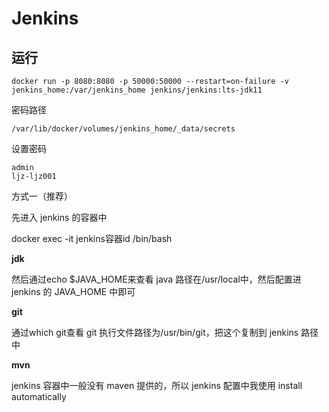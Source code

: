 # Jenkins

## 运行

```
docker run -p 8080:8080 -p 50000:50000 --restart=on-failure -v jenkins_home:/var/jenkins_home jenkins/jenkins:lts-jdk11
```

密码路径

```
/var/lib/docker/volumes/jenkins_home/_data/secrets
```

设置密码
```
admin
ljz-ljz001
```


方式一（推荐）

先进入 jenkins 的容器中

docker exec -it jenkins容器id /bin/bash

**jdk**

然后通过echo $JAVA_HOME来查看 java 路径在/usr/local中，然后配置进 jenkins 的 JAVA_HOME 中即可

**git**

通过which git查看 git 执行文件路径为/usr/bin/git，把这个复制到 jenkins 路径中

**mvn**

jenkins 容器中一般没有 maven 提供的，所以 jenkins 配置中我使用 install automatically
